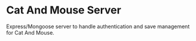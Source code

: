 # Cat And Mouse Server

Express/Mongoose server to handle authentication and save management for
Cat And Mouse.
